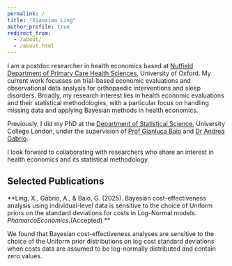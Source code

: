 ```yaml
---
permalink: /
title: "Xiaoxiao Ling"
author_profile: true
redirect_from: 
  - /about/
  - /about.html
---
```


I am a postdoc researcher in health economics based at [Nuffield Department of Primary Care Health Sciences](https://www.phc.ox.ac.uk/research/groups-and-centres/health-economics-research), University of Oxford. My current work focusses on trial-based economic evaluations and observational data analysis for orthopaedic interventions and sleep disorders. Broadly, my research interest lies in health economic evaluations and their statistical methodologies, with a particular focus on handling missing data and applying Bayesian methods in health economics.

Previously, I did my PhD at the [Department of Statistical Science](https://www.ucl.ac.uk/statistics/department-statistical-science), University College London, under the supervision of [Prof Gianluca Baio](https://gianluca.statistica.it) and [Dr Andrea Gabrio](https://sites.google.com/site/agabriostats/home). 

I look forward to collaborating with researchers who share an interest in health economics and its statistical methodology.

Selected Publications
------

**Ling, X., Gabrio, A., & Baio, G. (2025). Bayesian cost-effectiveness analysis using individual-level data is sensitive to the choice of Uniform priors on the standard deviations for costs in Log-Normal models. *PhamarcoEconomics*.(Accepted) **

We found that Bayesian cost-effectiveness analyses are sensitive to the choice of the Uniform prior distributions on log cost standard deviations when costs data are assumed to be log-normally distributed and contain zero values. 


